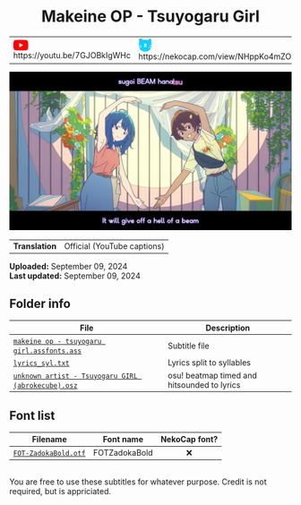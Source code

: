 
<h1 align='center'>Makeine OP - Tsuyogaru Girl</h1>

<table align='center'>
    <tr>
        <td> <img src='../.img/youtube.svg' alt='YouTube' width=27 align='center'> &nbsp https://youtu.be/7GJOBkIgWHc </td>
        <td> <img src='../.img/nekocap.svg' alt='NekoCap' width=23 align='center'> &nbsp https://nekocap.com/view/NHppKo4mZO </td>
    </tr>
</table>

[![](./preview.webp)](https://www.youtube.com/watch?v=7GJOBkIgWHc&nekocap=NHppKo4mZO)

<table align='center'>
    <tr>
        <!-- Translation -->
        <td><b>Translation</b></td>
        <!--  Official (YouTube captions) -->
        <td>Official (YouTube captions)</td>
    </tr>
</table>

**Uploaded:** September 09, 2024  
**Last updated:** September 09, 2024

<!-- Description goes here -->

## Folder info

| File | Description |
| ---- | ----------- |
[`makeine op - tsuyogaru girl.assfonts.ass`](makeine%20op%20-%20tsuyogaru%20girl.assfonts.ass) | Subtitle file |
[`lyrics_syl.txt`](lyrics_syl.txt) | Lyrics split to syllables |
[`unknown artist - Tsuyogaru GIRL (abrokecube).osz`](unknown%20artist%20-%20Tsuyogaru%20GIRL%20%28abrokecube%29.osz) | osu! beatmap timed and hitsounded to lyrics |

## Font list

| Filename | Font name | NekoCap font? |
| ---- | ---- | :--: |
 [`FOT-ZadokaBold.otf`](./fonts/FOT-ZadokaBold.otf) | FOTZadokaBold | ❌ |

<!-- Permissions -->
## 
You are free to use these subtitles for whatever purpose. Credit is not required, but is appriciated.
